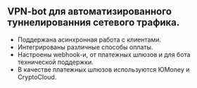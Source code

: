 ## VPN-bot для автоматизированного туннелированния сетевого трафика.

- Поддержана асинхронная работа с клиентами.
- Интегрированы различные способы оплаты.
- Настроены webhook-и, от платежных шлюзов и для бота технической поддержки.
- В качестве платежных шлюзов используются ЮMoney и CryptoCloud.
